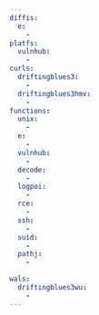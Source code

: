 ```yaml
---
diffis:
  e:
    -
platfs:
  vulnhub:
    -
curls:
  driftingblues3:
    -
  driftingblues3hmv:
    -
functions:
  unix:
    -
  e:
    -
  vulnhub:
    -
  decode:
    -
  logpoi:
    -
  rce:
    -
  ssh:
    -
  suid:
    -
  pathj:
    -

wals:
  driftingblues3wu:
    -
---
```

